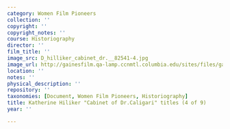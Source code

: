 ```yaml
---
category: Women Film Pioneers
collection: ''
copyright: ''
copyright_notes: ''
course: Historiography
director: ''
film_title: ''
image_src: D_hilliker_cabinet_dr.__82541-4.jpg
image_url: http://gainesfilm.qa-lamp.ccnmtl.columbia.edu/sites/files/gainesfilm/images/D_hilliker_cabinet_dr.__82541-4.jpg
location: ''
notes: ''
physical_description: ''
repository: ''
taxonomies: [Document, Women Film Pioneers, Historiography]
title: Katherine Hiliker "Cabinet of Dr.Caligari" titles (4 of 9)
year: ''

---
```

